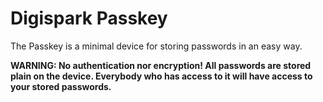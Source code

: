 # Digispark Passkey

The Passkey is a minimal device for storing passwords in an easy way.

**WARNING: No authentication nor encryption! All passwords are stored plain on the
device. Everybody who has access to it will have access to your stored passwords.**

